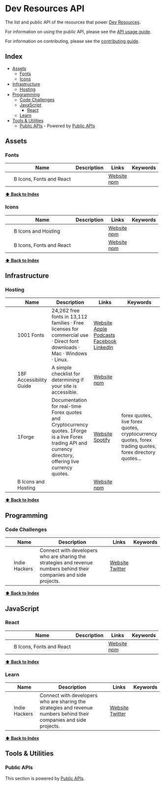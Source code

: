 # Dev Resources API

 The list and public API of the resources that power [Dev Resources](https://devresourc.es).

 For information on using the public API, please see the [API usage guide](API_USAGE.md).

 For information on contributing, please see the [contributing guide](CONTRIBUTING.md).

 ## Index

* [Assets](#assets) 
  * [Fonts](#assets-fonts)
  * [Icons](#assets-icons)
* [Infrastructure](#infrastructure) 
  * [Hosting](#infrastructure-hosting)
* [Programming](#programming) 
  * [Code Challenges](#programming-code-challenges)
  * [JavaScript](#programming-javascript) 
    * [React](#programming-javascript-react)
  * [Learn](#programming-learn)
* [Tools & Utilities](#tools-utilities) 
  * [Public APIs](#tools-utilities-public-apis) - Powered by [Public APIs](https://github.com/public-apis/public-apis) 


## <a name="assets">Assets</a> 

### <a name="fonts"><a name="assets-fonts">Fonts</a></a>
| &nbsp; | Name | Description | Links | Keywords |
|---|---|---|---|---|
 &nbsp; | B Icons, Fonts and React |  | [Website](https://1forge.com/forex-data-api/api-documentation)<br />[npm](https://test.com) |  |

**[⬆ Back to Index](#index)**

### <a name="icons"><a name="assets-icons">Icons</a></a>
| &nbsp; | Name | Description | Links | Keywords |
|---|---|---|---|---|
 &nbsp; | B Icons and Hosting |  | [Website](https://1forge.com/forex-data-api/api-documentation)<br />[npm](https://test.com) |  |
 &nbsp; | B Icons, Fonts and React |  | [Website](https://1forge.com/forex-data-api/api-documentation)<br />[npm](https://test.com) |  |

**[⬆ Back to Index](#index)**
## <a name="infrastructure">Infrastructure</a> 

### <a name="hosting"><a name="infrastructure-hosting">Hosting</a></a>
| &nbsp; | Name | Description | Links | Keywords |
|---|---|---|---|---|
 <img src="https://themes.static.1001fonts.net/netefx/img/1001fonts-avatar-32x32.png" width="16" /> | 1001 Fonts | 24,262 free fonts in 13,112 families · Free licenses for commercial use · Direct font downloads · Mac · Windows · Linux. | [Website](https://1forge.com/forex-data-api/api-documentation)<br />[Apple Podcasts](https://test.com)<br />[Facebook](https://test.com)<br />[LinkedIn](https://test.com) |  |
 <img src="https://accessibility.18f.gov/checklist/favicon.ico" width="16" /> | 18F Accessibility Guide | A simple checklist for determining if your site is accessible. | [Website](https://1forge.com/forex-data-api/api-documentation)<br />[npm](https://test.com) |  |
 <img src="https://1forge.com/forex-data-api/favicon.ico" width="16" /> | 1Forge | Documentation for real-time Forex quotes and Cryptocurrency quotes. 1Forge is a live Forex trading API and currency directory, offering live currency quotes. | [Website](https://1forge.com/forex-data-api/api-documentation)<br />[Spotify](https://test.com) | forex quotes, live forex quotes, cryptocurrency quotes, forex trading quotes, forex directory quotes... |
 &nbsp; | B Icons and Hosting |  | [Website](https://1forge.com/forex-data-api/api-documentation)<br />[npm](https://test.com) |  |

**[⬆ Back to Index](#index)**
## <a name="programming">Programming</a> 

### <a name="code-challenges"><a name="programming-code-challenges">Code Challenges</a></a>
| &nbsp; | Name | Description | Links | Keywords |
|---|---|---|---|---|
 &nbsp; | Indie Hackers | Connect with developers who are sharing the strategies and revenue numbers behind their companies and side projects. | [Website](https://www.indiehackers.com/)<br />[Twitter](https://twitter.com/indiehackers) |  |

**[⬆ Back to Index](#index)**
## <a name="javascript"><a name="programming-javascript">JavaScript</a></a> 

### <a name="react"><a name="programming-javascript-react">React</a></a>
| &nbsp; | Name | Description | Links | Keywords |
|---|---|---|---|---|
 &nbsp; | B Icons, Fonts and React |  | [Website](https://1forge.com/forex-data-api/api-documentation)<br />[npm](https://test.com) |  |

**[⬆ Back to Index](#index)**

### <a name="learn"><a name="programming-learn">Learn</a></a>
| &nbsp; | Name | Description | Links | Keywords |
|---|---|---|---|---|
 &nbsp; | Indie Hackers | Connect with developers who are sharing the strategies and revenue numbers behind their companies and side projects. | [Website](https://www.indiehackers.com/)<br />[Twitter](https://twitter.com/indiehackers) |  |

**[⬆ Back to Index](#index)**
## <a name="tools-utilities">Tools & Utilities</a> 

### <a name="public-apis"><a name="tools-utilities-public-apis">Public APIs</a></a>
This section is powered by [Public APIs](https://github.com/public-apis/public-apis).